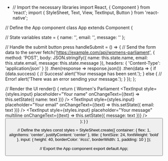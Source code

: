 - // Import the necessary libraries
import React, { Component } from 'react';
import { StyleSheet, Text, View, TextInput, Button } from 'react-native';

// Define the App component
class App extends Component {

  // State variables
  state = {
    name: '',
    email: '',
    message: ''
  };

  // Handle the submit button press
  handleSubmit = () => {
    // Send the form data to the server
    fetch('https://example.com/api/womens-parliament', {
      method: 'POST',
      body: JSON.stringify({
        name: this.state.name,
        email: this.state.email,
        message: this.state.message
      }),
      headers: {
        'Content-Type': 'application/json'
      }
    })
      .then(response => response.json())
      .then(data => {
        if (data.success) {
          // Success!
          alert('Your message has been sent.');
        } else {
          // Error!
          alert('There was an error sending your message.');
        }
      });
  };

  // Render the UI
  render() {
    return (
      <View style={styles.container}>
        <Text style={styles.title}>Women's Parliament</Text>
        <TextInput
          style={styles.input}
          placeholder="Your name"
          onChangeText={(text) => this.setState({ name: text })}
        />
        <TextInput
          style={styles.input}
          placeholder="Your email"
          onChangeText={(text) => this.setState({ email: text })}
        />
        <TextInput
          style={styles.input}
          placeholder="Your message"
          multiline
          onChangeText={(text) => this.setState({ message: text })}
        />
        <Button
          title="Submit"
          onPress={this.handleSubmit}
        />
      </View>
    );
  }
}

// Define the styles
const styles = StyleSheet.create({
  container: {
    flex: 1,
    alignItems: 'center',
    justifyContent: 'center'
  },
  title: {
    fontSize: 24,
    fontWeight: 'bold'
  },
  input: {
    height: 40,
    borderColor: '#ccc',
    borderWidth: 1,
    padding: 10
  }
});

// Export the App component
export default App;
